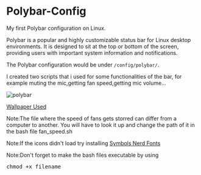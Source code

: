 # Polybar-Config
My first Polybar configuration on Linux.

Polybar is a popular and highly customizable status bar for Linux desktop environments. It is designed to sit at the top or bottom of the screen, providing users with important system information and notifications.

The Polybar configuration would be under `/config/polybar/`.

I created two scripts that i used for some functionalities of the bar, for example muting the mic,getting fan speed,getting mic volume...

![polybar](https://github.com/husseinhareb/Polybar-Config/assets/88323940/27f0cdbb-83c9-42f9-8c45-2b10c71ff3aa)

[Wallpaper Used](https://wallhaven.cc/w/weqmkp)

Note:The file where the speed of fans gets storred can differ from a computer to another. You will have to look it up and change the path of it in the bash file fan_speed.sh

Note:If the icons didn't load try installing [Symbols Nerd Fonts](https://www.nerdfonts.com/)

Note:Don't forget to make the bash files executable by using     <pre>chmod +x filename</pre>
